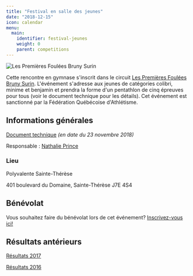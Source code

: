 ```yaml
---
title: "Festival en salle des jeunes"
date: "2018-12-15"
icon: calendar
menu:
  main:
    identifier: festival-jeunes
    weight: 0
    parent: competitions
---
```


![Les Premières Foulées Bruny Surin](/img/logo-premieres-foulees-bruny-surin.jpg)

Cette rencontre en gymnase s'inscrit dans le circuit [Les Premières Foulées Bruny Surin](http://www.athletisme-quebec.ca/evenements-en-gymnase). L'événement s'adresse aux jeunes de catégories colibri, minime et benjamin et prendra la forme d'un pentathlon de cinq épreuves pour tous (voir le document technique pour les détails). Cet événement est sanctionné par la Fédération Québécoise d'Athlétisme.

## Informations générales

[Document technique](https://campagnes.corsaire-chaparral.org/asset/1:doc-technique-festival-jeunes-2018) _(en date du 23 novembre 2018)_

Responsable : [Nathalie Prince](mailto:nathalie.prince1@videotron.ca)

### Lieu

Polyvalente Sainte-Thérèse

401 boulevard du Domaine, Sainte-Thérèse J7E 4S4

## Bénévolat

Vous souhaitez faire du bénévolat lors de cet événement? [Inscrivez-vous ici!](https://campagnes.corsaire-chaparral.org/benevolat-festival-en-salle-coch-2018)

## Résultats antérieurs

[Résultats 2017](/resultats/2017/festival-en-salle-pour-jeunes/)

[Résultats 2016](https://assets.corsaire-chaparral.org/competitions/2016/resultats-festival-en-salle-coch-2016.pdf)
